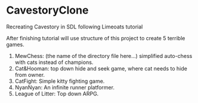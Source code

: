 # CavestoryClone
Recreating Cavestory in SDL following Limeoats tutorial

After finishing tutorial will use structure of this project to create 5 terrible games.
1. MewChess: (the name of the directory file here...) simplified auto-chess with cats instead of champions.
2. Cat&Hooman: top down hide and seek game, where cat needs to hide from owner.
3. CatFight: Simple kitty fighting game.
4. NyanNyan: An infinite runner platformer.
5. League of Litter: Top down ARPG.

